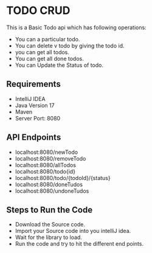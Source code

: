 # TODO CRUD
This is a Basic Todo api which has following operations:

* You can a particular todo.
* You can delete v todo by giving the todo id.
* you can get all todos.
* You can get all done todos.
* You can Update the Status of todo.

## Requirements

* IntelliJ IDEA
* Java Version 17
* Maven
* Server Port: 8080

## API Endpoints
* localhost:8080/newTodo
* localhost:8080/removeTodo
* localhost:8080/allTodos
* localhost:8080/todo{id}
* localhost:8080/todo/{todoId}/{status}
* localhost:8080/doneTudos
* localhost:8080/undoneTudos

## Steps to Run the Code
* Download the Source code.
* Import your Source code into you intelliJ idea.
* Wait for the library to load.
* Run the code and try to hit the different end points.


